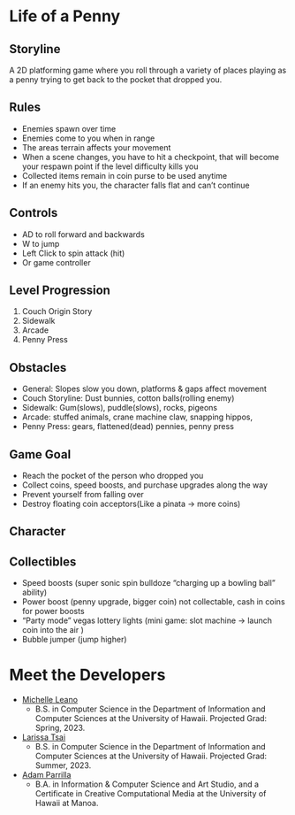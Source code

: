 # Life of a Penny

## Storyline
A 2D platforming game where you roll through a variety of places playing as a penny trying to get back to the pocket that dropped you.

## Rules
- Enemies spawn over time
- Enemies come to you when in range
- The areas terrain affects your movement
- When a scene changes, you have to hit a checkpoint, that will become your respawn point if the level difficulty kills you
- Collected items remain in coin purse to be used anytime
- If an enemy hits you, the character falls flat and can’t continue

## Controls
- AD to roll forward and backwards
- W to jump
- Left Click to spin attack (hit)
- Or game controller

## Level Progression
1. Couch Origin Story
2. Sidewalk
3. Arcade
4. Penny Press

## Obstacles
- General: Slopes slow you down, platforms & gaps affect movement
- Couch Storyline: Dust bunnies, cotton balls(rolling enemy)
- Sidewalk: Gum(slows), puddle(slows), rocks, pigeons
- Arcade: stuffed animals, crane machine claw, snapping hippos, 
- Penny Press: gears, flattened(dead) pennies, penny press

## Game Goal
- Reach the pocket of the person who dropped you
- Collect coins, speed boosts, and purchase upgrades along the way
- Prevent yourself from falling over
- Destroy floating coin acceptors(Like a pinata → more coins)

## Character


## Collectibles
- Speed boosts (super sonic spin bulldoze “charging up a bowling ball” ability)
- Power boost (penny upgrade, bigger coin) 
not collectable, cash in coins for power boosts
- “Party mode” vegas lottery lights (mini game: slot machine → launch coin into the air ) 
- Bubble jumper (jump higher)

# Meet the Developers
- [Michelle Leano]([portfolio](https://michnotmeesh.github.io/))
  - B.S. in Computer Science in the Department of Information and Computer Sciences at the University of Hawaii. Projected Grad: Spring, 2023.
- [Larissa Tsai]([portfolio](https://larissa-tsai.github.io/))
  - B.S. in Computer Science in the Department of Information and Computer Sciences at the University of Hawaii. Projected Grad: Summer, 2023.
- [Adam Parrilla]([portfolio](https://adamjparrilla.github.io/))
  - B.A. in Information & Computer Science and Art Studio, and a Certificate in Creative Computational Media at the University of Hawaii at Manoa.

